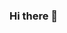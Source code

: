 ### Hi there 👋

<!--
**sophiedavidson/sophiedavidson** is a ✨ _special_ ✨ repository because its `README.md` (this file) appears on your GitHub profile.

Here are some ideas to get you started:

- 🌱 I’m currently studying: Bachelor of Engineering (Electrical and Electronic) with Bachelor of Mathematical and Computer Sciences
- 📫 How to reach me: Direct message me, or head to my website for contact info.
- 😄 Pronouns: she/her
-->

